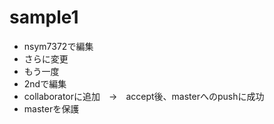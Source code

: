 # sample1
* nsym7372で編集
* さらに変更
* もう一度
* 2ndで編集
* collaboratorに追加　→　accept後、masterへのpushに成功
* masterを保護